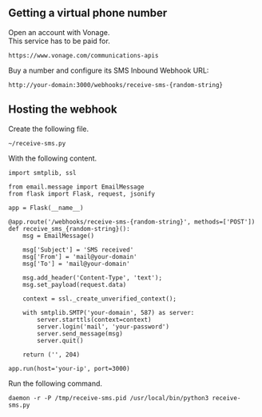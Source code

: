 Getting a virtual phone number
------------------------------
Open an account with Vonage.  
This service has to be paid for.

    https://www.vonage.com/communications-apis

Buy a number and configure its SMS Inbound Webhook URL:

    http://your-domain:3000/webhooks/receive-sms-{random-string}

Hosting the webhook
-------------------
Create the following file.

    ~/receive-sms.py

With the following content.

    import smtplib, ssl

    from email.message import EmailMessage
    from flask import Flask, request, jsonify

    app = Flask(__name__)

    @app.route('/webhooks/receive-sms-{random-string}', methods=['POST'])
    def receive_sms_{random-string}():
        msg = EmailMessage()

        msg['Subject'] = 'SMS received'
        msg['From'] = 'mail@your-domain'
        msg['To'] = 'mail@your-domain'

        msg.add_header('Content-Type', 'text');
        msg.set_payload(request.data)

        context = ssl._create_unverified_context();

        with smtplib.SMTP('your-domain', 587) as server:
            server.starttls(context=context)
            server.login('mail', 'your-password')
            server.send_message(msg)
            server.quit()

        return ('', 204)

    app.run(host='your-ip', port=3000)

Run the following command.

    daemon -r -P /tmp/receive-sms.pid /usr/local/bin/python3 receive-sms.py
